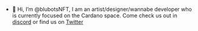 - 🤖 Hi, I’m @blubotsNFT, I am an artist/designer/wannabe developer who is currently focused on the Cardano space. Come check us out in [discord](https://discord.gg/xGZFeJNFs3) or find us on [Twitter ](https://twitter.com/blubots_io)

<!---
blubotsNFT/blubotsNFT is a ✨ special ✨ repository because its `README.md` (this file) appears on your GitHub profile.
You can click the Preview link to take a look at your changes.
--->
